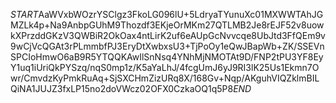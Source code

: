 $START$AaWVxbWOzrYSClgz3FkoLG096lU+5LdryaTYunuXc01MXWWTAhJGMZLk4p+Na9AnbpGUhM9Thozdf3EKjeOrMKm27QTLMB2Je8rEJF52v8uowkXPrzddGKzV3QWBiR2OkOax4ntLirK2uf6eAUpGcNvvcqe8UbJtd3FfQEm9v9wCjVcQGAt3rPLmmbfPJ3EryDtXwbxsU3+TjPoOy1eQwJBapWb+ZK/SSEVnSPCIoHmwO6aB9R5YTQQKAwIlSnNsq4YNhMjNMOTAt9D/FNP2tPU3YF8EyY1uq1iUriQkPYSzq/nqS0mp1z/K5aYaLhJ/4fcgUmJ6yJ9RI3lK25Us1Ekmn7Owr/CmvdzKyPmkRuAq+SjSXCHmZizURq8X/168Gv+Nqp/AKguhVIQZklmBILQiNA1JUJZ3fxLP15no2doVWcz02OFX0CzkaOQ1q5P8$END$